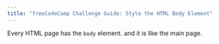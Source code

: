 ```yaml
---
title: "freeCodeCamp Challenge Guide: Style the HTML Body Element"
---
```


Every HTML page has the `body` element. and it is like the main page.
